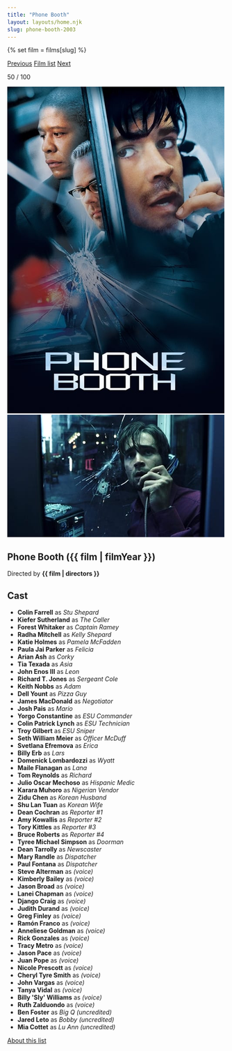 ```yaml
---
title: "Phone Booth"
layout: layouts/home.njk
slug: phone-booth-2003
---
```


{% set film = films[slug] %}

<nav class="films">
  <a class="prev" href="../man-on-the-train-2002">Previous</a>
  <a href="../">Film list</a>
  <a class="next" href="../the-motorcycle-diaries-2004">Next</a>
</nav>

<p>50 / 100</p>

<article class="film">
  <div class="backdrop-and-poster">
    <img class="poster" src="../films/posters/phone-booth-2003.jpg" alt="">
    <img class="backdrop" src="../films/backdrops/phone-booth-2003.jpg" alt="">
  </div>

  <h1>Phone Booth ({{ film | filmYear }})</h1>

  

  <p class="director">
    Directed by <strong>{{ film | directors }}</strong>
  </p>


  <h2>
    Cast
  </h2>
  <ul>
            <li><strong>Colin Farrell</strong> as <em>Stu Shepard</em></li>
        <li><strong>Kiefer Sutherland</strong> as <em>The Caller</em></li>
        <li><strong>Forest Whitaker</strong> as <em>Captain Ramey</em></li>
        <li><strong>Radha Mitchell</strong> as <em>Kelly Shepard</em></li>
        <li><strong>Katie Holmes</strong> as <em>Pamela McFadden</em></li>
        <li><strong>Paula Jai Parker</strong> as <em>Felicia</em></li>
        <li><strong>Arian Ash</strong> as <em>Corky</em></li>
        <li><strong>Tia Texada</strong> as <em>Asia</em></li>
        <li><strong>John Enos III</strong> as <em>Leon</em></li>
        <li><strong>Richard T. Jones</strong> as <em>Sergeant Cole</em></li>
        <li><strong>Keith Nobbs</strong> as <em>Adam</em></li>
        <li><strong>Dell Yount</strong> as <em>Pizza Guy</em></li>
        <li><strong>James MacDonald</strong> as <em>Negotiator</em></li>
        <li><strong>Josh Pais</strong> as <em>Mario</em></li>
        <li><strong>Yorgo Constantine</strong> as <em>ESU Commander</em></li>
        <li><strong>Colin Patrick Lynch</strong> as <em>ESU Technician</em></li>
        <li><strong>Troy Gilbert</strong> as <em>ESU Sniper</em></li>
        <li><strong>Seth William Meier</strong> as <em>Officer McDuff</em></li>
        <li><strong>Svetlana Efremova</strong> as <em>Erica</em></li>
        <li><strong>Billy Erb</strong> as <em>Lars</em></li>
        <li><strong>Domenick Lombardozzi</strong> as <em>Wyatt</em></li>
        <li><strong>Maile Flanagan</strong> as <em>Lana</em></li>
        <li><strong>Tom Reynolds</strong> as <em>Richard</em></li>
        <li><strong>Julio Oscar Mechoso</strong> as <em>Hispanic Medic</em></li>
        <li><strong>Karara Muhoro</strong> as <em>Nigerian Vendor</em></li>
        <li><strong>Zidu Chen</strong> as <em>Korean Husband</em></li>
        <li><strong>Shu Lan Tuan</strong> as <em>Korean Wife</em></li>
        <li><strong>Dean Cochran</strong> as <em>Reporter #1</em></li>
        <li><strong>Amy Kowallis</strong> as <em>Reporter #2</em></li>
        <li><strong>Tory Kittles</strong> as <em>Reporter #3</em></li>
        <li><strong>Bruce Roberts</strong> as <em>Reporter #4</em></li>
        <li><strong>Tyree Michael Simpson</strong> as <em>Doorman</em></li>
        <li><strong>Dean Tarrolly</strong> as <em>Newscaster</em></li>
        <li><strong>Mary Randle</strong> as <em>Dispatcher</em></li>
        <li><strong>Paul Fontana</strong> as <em>Dispatcher</em></li>
        <li><strong>Steve Alterman</strong> as <em>(voice)</em></li>
        <li><strong>Kimberly Bailey</strong> as <em>(voice)</em></li>
        <li><strong>Jason Broad</strong> as <em>(voice)</em></li>
        <li><strong>Lanei Chapman</strong> as <em>(voice)</em></li>
        <li><strong>Django Craig</strong> as <em>(voice)</em></li>
        <li><strong>Judith Durand</strong> as <em>(voice)</em></li>
        <li><strong>Greg Finley</strong> as <em>(voice)</em></li>
        <li><strong>Ramón Franco</strong> as <em>(voice)</em></li>
        <li><strong>Anneliese Goldman</strong> as <em>(voice)</em></li>
        <li><strong>Rick Gonzales</strong> as <em>(voice)</em></li>
        <li><strong>Tracy Metro</strong> as <em>(voice)</em></li>
        <li><strong>Jason Pace</strong> as <em>(voice)</em></li>
        <li><strong>Juan Pope</strong> as <em>(voice)</em></li>
        <li><strong>Nicole Prescott</strong> as <em>(voice)</em></li>
        <li><strong>Cheryl Tyre Smith</strong> as <em>(voice)</em></li>
        <li><strong>John Vargas</strong> as <em>(voice)</em></li>
        <li><strong>Tanya Vidal</strong> as <em>(voice)</em></li>
        <li><strong>Billy 'Sly' Williams</strong> as <em>(voice)</em></li>
        <li><strong>Ruth Zalduondo</strong> as <em>(voice)</em></li>
        <li><strong>Ben Foster</strong> as <em>Big Q (uncredited)</em></li>
        <li><strong>Jared Leto</strong> as <em>Bobby (uncredited)</em></li>
        <li><strong>Mia Cottet</strong> as <em>Lu Ann (uncredited)</em></li>
  </ul>
</article>
<footer>
  <a href="../about">About this list</a>
</footer>

